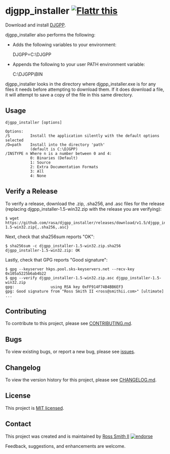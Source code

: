 # djgpp_installer [![Flattr this][flatter_png]][flatter]

Download and install [DJGPP][].

djgpp_installer also performs the following:

* Adds the following variables to your environment:

  DJGPP=C:\DJGPP

* Appends the following to your user PATH environment variable:

  C:\DJGPP\BIN

djgpp_installer looks in the directory where djgpp_installer.exe is for
any files it needs before attempting to download them. If it does download a
file, it will attempt to save a copy of the file in this same directory.

## Usage

````
djgpp_installer [options]

Options:
/S         Install the application silently with the default options selected
/D=path    Install into the directory 'path'
           (default is C:\DJGPP)
/INSTYPE n Where n is a number between 0 and 4:
           0: Binaries (Default)
           1: Source
           2: Extra Documentation Formats
           3: All
           4: None
````

## Verify a Release

To verify a release, download the .zip, .sha256, and .asc files for the release 
(replacing djgpp_installer-1.5-win32.zip with the release you are verifying):

````
$ wget https://github.com/rasa/djgpp_installer/releases/download/v1.5/djgpp_installer-1.5-win32.zip{,.sha256,.asc}
````

Next, check that sha256sum reports "OK":
````
$ sha256sum -c djgpp_installer-1.5-win32.zip.sha256
djgpp_installer-1.5-win32.zip: OK
````

Lastly, check that GPG reports "Good signature":

````
$ gpg --keyserver hkps.pool.sks-keyservers.net --recv-key 0x105a5225b6ab4b22
$ gpg --verify djgpp_installer-1.5-win32.zip.asc djgpp_installer-1.5-win32.zip
gpg:                using RSA key 0xFF914F74B4BB6EF3
gpg: Good signature from "Ross Smith II <ross@smithii.com>" [ultimate]
...
````

## Contributing

To contribute to this project, please see [CONTRIBUTING.md](CONTRIBUTING.md).

## Bugs

To view existing bugs, or report a new bug, please see [issues](../../issues).

## Changelog

To view the version history for this project, please see [CHANGELOG.md](CHANGELOG.md).

## License

This project is [MIT licensed](LICENSE).

## Contact

This project was created and is maintained by [Ross Smith II][] [![endorse][endorse_png]][endorse]

Feedback, suggestions, and enhancements are welcome.

[Ross Smith II]: mailto:ross@smithii.com "ross@smithii.com"
[flatter]: https://flattr.com/submit/auto?user_id=rasa&url=https%3A%2F%2Fgithub.com%2Frasa%2Fdjgpp_installer
[flatter_png]: http://button.flattr.com/flattr-badge-large.png "Flattr this"
[endorse]: https://coderwall.com/rasa
[endorse_png]: https://api.coderwall.com/rasa/endorsecount.png "endorse"

[DJGPP]: http://www.delorie.com/djgpp